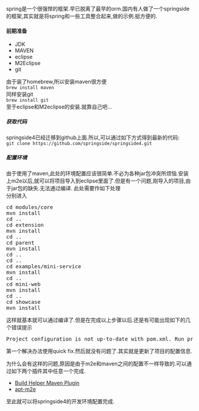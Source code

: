 
spring是一个很强悍的框架.早已脱离了最早的orm.国内有人做了一个springside的框架,其实就是将spring和一些工具整合起来,做的示例.挺方便的.

#### 前期准备

*   JDK
*   MAVEN
*   eclipse
*   M2Eclipse
*   git

由于装了homebrew,所以安装maven很方便  
` brew install maven `   
同样安装git  
` brew install git `   
至于eclipse和M2eclipse的安装.就靠自己吧…

##### 获取代码

springside4已经迁移到github上面.所以,可以通过如下方式得到最新的代码:  
`git clone https://github.com/springside/springside4.git`

##### 配置环境

由于使用了maven,此处的环境配置应该很简单.不必为各种jar包冲突所烦恼.安装上m2e以后,就可以将项目导入到eclipse里面了.但是有一个问题,刚导入的项目,由于jar包的缺失.无法通过编译. 此处需要作如下处理  
分别进入

<pre>cd modules/core
mvn install
cd ..
cd extension
mvn install
cd ..
cd parent
mvn install
cd ..
cd ..
cd examples/mini-service
mvn install
cd ..
cd mini-web
mvn install
cd ..
cd showcase
mvn install
</pre>

这样就基本就可以通过编译了.但是在完成以上步骤以后.还是有可能出现如下的几个错误提示

<pre>Project configuration is not up-to-date with pom.xml. Run project configuration update
</pre>

第一个解决办法使用quick fix.然后就没有问题了.其实就是更新了项目的配置信息.

为什么会有这样的问题,原因是由于m2e和maven之间的配置不一样导致的.可以通过如下两个插件其中任意一个完成.

*   [Build Helper Maven Plugin][1]
*   [apt-m2e][2]

至此就可以将springside4的开发环境配置完成.

 [1]: http://mojo.codehaus.org/build-helper-maven-plugin/
 [2]: https://apt-m2e.googlecode.com/